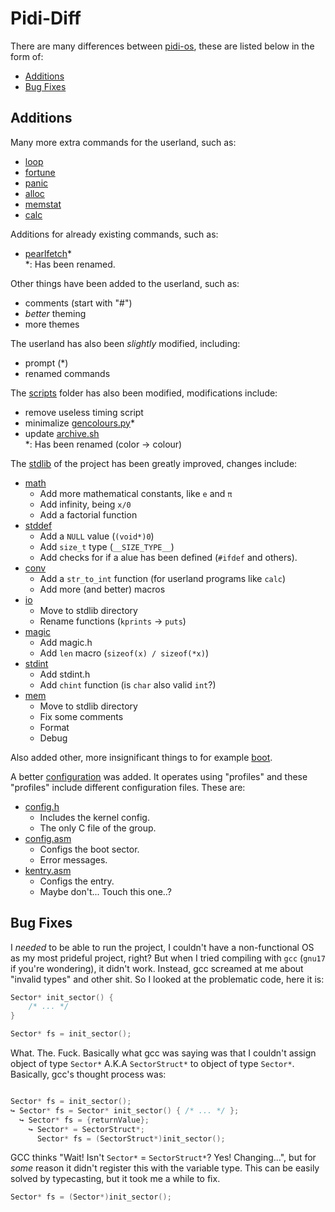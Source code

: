 # Pidi-Diff

There are many differences between [pidi-os](https://github.com/GandelXIV/pidi-os),
these are listed below in the form of:

* [Additions](#additions)
* [Bug Fixes](#bug-fixes)

## Additions

Many more extra commands for the userland, such as:
* [loop](https://github.com/ElisStaaf/pearlOS/blob/main/kernel/programs/loop.h)
* [fortune](https://github.com/ElisStaaf/pearlOS/blob/main/kernel/programs/fortune.h)
* [panic](https://github.com/ElisStaaf/pearlOS/blob/main/kernel/programs/panic.h)
* [alloc](https://github.com/ElisStaaf/pearlOS/blob/main/kernel/programs/alloc.h)
* [memstat](https://github.com/ElisStaaf/pearlOS/blob/main/kernel/programs/memstat.h)
* [calc](https://github.com/ElisStaaf/pearlOS/blob/main/kernel/programs/calc.h)

Additions for already existing commands, such as:
* [pearlfetch](https://github.com/ElisStaaf/pearlOS/blob/main/kernel/programs/pearlfetch.h)\*  
\*: Has been renamed.

Other things have been added to the userland, such as:
* comments (start with "#")
* *better* theming
* more themes

The userland has also been *slightly* modified, including:
* prompt (\*)
* renamed commands

The [scripts](https://github.com/ElisStaaf/pearlOS/blob/main/scripts) folder has also been modified, 
modifications include:
* remove useless timing script 
* minimalize [gencolours.py](https://github.com/ElisStaaf/pearlOS/blob/main/scripts/gencolours.py)\*
* update [archive.sh](https://github.com/ElisStaaf/pearlOS/blob/main/scripts/archive.sh)  
\*: Has been renamed (color -> colour)

The [stdlib](https://github.com/ElisStaaf/pearlOS/blob/main/lib) of the project has been greatly
improved, changes include:
* [math](https://github.com/ElisStaaf/pearlOS/blob/main/lib/math.h)
  * Add more mathematical constants, like `e` and `π`
  * Add infinity, being `x/0`
  * Add a factorial function
* [stddef](https://github.com/ElisStaaf/pearlOS/blob/main/lib/stddef.h)
  * Add a `NULL` value (`(void*)0`)
  * Add `size_t` type (`__SIZE_TYPE__`)
  * Add checks for if a alue has been defined (`#ifdef` and others).
* [conv](https://github.com/ElisStaaf/pearlOS/blob/main/lib/conv.h)
  * Add a `str_to_int` function (for userland programs like `calc`)
  * Add more (and better) macros
* [io](https://github.com/ElisStaaf/pearlOS/blob/main/lib/io.h)
  * Move to stdlib directory
  * Rename functions (`kprints` -> `puts`)
* [magic](https://github.com/ElisStaaf/pearlOS/blob/main/lib/magic.h)
  * Add magic.h
  * Add `len` macro (`sizeof(x) / sizeof(*x)`)
* [stdint](https://github.com/ElisStaaf/pearlOS/blob/main/lib/stdint.h)
  * Add stdint.h
  * Add `chint` function (is `char` also valid `int`?)
* [mem](https://github.com/ElisStaaf/pearlOS/blob/main/lib/mem.h)
  * Move to stdlib directory
  * Fix some comments
  * Format
  * Debug

Also added other, more insignificant things to for example
[boot](https://github.com/ElisStaaf/pearlOS/blob/main/boot).

A better [configuration](https://github.com/ElisStaaf/pearlOS/blob/main/config)
was added. It operates using "profiles" and these "profiles" include different
configuration files. These are:
* [config.h](https://github.com/ElisStaaf/pearlOS/blob/main/config/config.h)
  * Includes the kernel config.
  * The only C file of the group.
* [config.asm](https://github.com/ElisStaaf/pearlOS/blob/main/config/config.asm)
  * Configs the boot sector.
  * Error messages.
* [kentry.asm](https://github.com/ElisStaaf/pearlOS/blob/main/config/kentry.asm)
  * Configs the entry.
  * Maybe don't... Touch this one..?

## Bug Fixes

I *needed* to be able to run the project, I couldn't have a non-functional
OS as my most prideful project, right? But when I tried compiling with `gcc`
(`gnu17` if you're wondering), it didn't work. Instead, gcc screamed at me
about "invalid types" and other shit. So I looked at the problematic
code, here it is:
```c
Sector* init_sector() {
    /* ... */
}

Sector* fs = init_sector();
```
What. The. Fuck. Basically what gcc was saying was that I couldn't assign
object of type `Sector*` A.K.A `SectorStruct*` to object of type `Sector*`.
Basically, gcc's thought process was:
```c

Sector* fs = init_sector();
↪ Sector* fs = Sector* init_sector() { /* ... */ };
  ↪ Sector* fs = {returnValue};
    ↪ Sector* = SectorStruct*;
      Sector* fs = (SectorStruct*)init_sector();
```
GCC thinks "Wait! Isn't `Sector*` = `SectorStruct*`? Yes! Changing...", but for
*some* reason it didn't register this with the variable type. This can be easily
solved by typecasting, but it took me a while to fix.
```c
Sector* fs = (Sector*)init_sector();
```